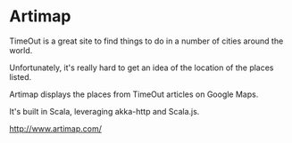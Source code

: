 # Artimap
TimeOut is a great site to find things to do in a number of cities around the world.

Unfortunately, it's really hard to get an idea of the location of the places listed. 

Artimap displays the places from TimeOut articles on Google Maps.

It's built in Scala, leveraging  akka-http and Scala.js.

http://www.artimap.com/
